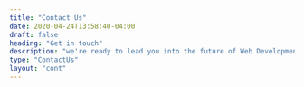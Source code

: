 ```yaml
---
title: "Contact Us"
date: 2020-04-24T13:58:40-04:00
draft: false
heading: "Get in touch"
description: "we're ready to lead you into the future of Web Development "
type: "ContactUs"
layout: "cont"
---
```


